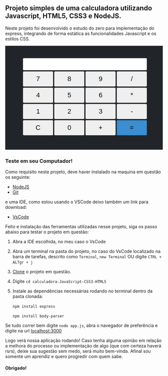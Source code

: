 ## Projeto simples de uma calculadora utilizando Javascript, HTML5, CSS3 e NodeJS.

Neste projeto foi desenvolvido o estudo do zero para implementação do express, integrando de forma estática as funcionalidades Javascript e os estilos CSS.

![calculadora](./image/InterfaceCalc.png)

### Teste em seu Computador!

Como requisito neste projeto, deve haver instalado na maquina em questão os seguinte:

* [NodeJS](https://nodejs.org/en/)
* [Git](https://git-scm.com/downloads)

e uma IDE, como estou usando o VSCode deixo também um link para download:

* [VsCode](https://code.visualstudio.com/)

Feito e instalação das ferramentas utilizadas nesse projeto, siga os passo abaixo para testar o projeto em questão:

1. Abra a IDE escolhida, no meu caso o VsCode
2. Abra um terminal na pasta do projeto, no caso do VsCode localizado na barra de tarefas, descrito como `Terminal`, `new Terminal` OU digite `CTRL + ALTgr + j`
3. [Clone](https://docs.github.com/pt/github/creating-cloning-and-archiving-repositories/cloning-a-repository#:~:text=10%2C%20done.-,Clonar%20um%20reposit%C3%B3rio%20no%20GitHub%20Desktop,Desktop%20para%20concluir%20o%20clone.) o projeto em questão.
4. Digite `cd calculadora-JavaScript-CSS3-HTML5`
4. Instale as dependências necessárias rodando no terminal dentro da pasta clonada: 
    
    `npm install express`

    `npm install body-parser`

Se tudo correr bem digite `node app.js`, abra o navegador de preferência e digite na url [localhost:3000](http://localhost:3000)

Logo verá nossa aplicação rodando! Caso tenha alguma opinião em relação a melhora do processo ou implementação de algo (que com certeza haverá rsrs), deixe sua sugestão sem medo, será muito bem-vinda. Afinal sou somente um aprendiz e quero progredir com quem sabe. 

#### Obrigado!
